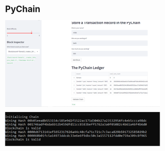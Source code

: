# PyChain

![Streamlit Application showing successful transaction hashing and chain validation](https://github.com/rjohnson617/PyChain/blob/main/Images/Streamlit_Screen.PNG?raw=true)

![Terminal response from Streamlit Application](https://github.com/rjohnson617/PyChain/blob/main/Images/terminal_screen.PNG?raw=true)